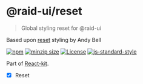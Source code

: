 
# @raid-ui/reset

> Global styling reset for @raid-ui


Based upon [reset](https://hankchizljaw.com/wrote/a-modern-css-reset/) styling by Andy Bell

[![npm](https://img.shields.io/npm/v/@raid-ui/reset?style=flat-square)](https://www.npmjs.com/package/@raid-ui/reset)
[![minzip size](https://img.shields.io/bundlephobia/minzip/@raid-ui/reset?style=flat-square)](https://bundlephobia.com/result?p=@raid-ui/reset)
[![License](https://img.shields.io/github/license/mattstyles/react-kit.svg?style=flat-square)](https://github.com/mattstyles/react-kit/blob/master/license.md)
[![js-standard-style](https://img.shields.io/badge/code%20style-standard-brightgreen.svg?style=flat-square)](http://standardjs.com/)

Part of [React-kit](https://github.com/mattstyles/react-kit).

* [x] Reset
